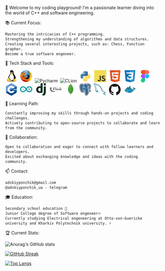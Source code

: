 🚀 Welcome to my coding playground! I'm a passionate learner diving into the world of C++ and software engineering.

📚 Current Focus:

    Mastering the intricacies of C++ programming.
    Strengthening my understanding of algorithms and data structures.
    Creating several interesting projects, such as: Chess, Function grapher.
    Become a true software engeneer.

🔨 Tech Stack and Tools:
    
<div>
<img src="https://github.com/devicons/devicon/blob/master/icons/linux/linux-original.svg" title="Linux" alt="Linux" width="40" height="40"/>&nbsp;
<img src="https://github.com/devicons/devicon/blob/master/icons/firefox/firefox-original.svg" title="FireFox" alt="FireFox" width="40" height="40"/>&nbsp;
<img src="https://www.google.com/url?sa=i&url=https%3A%2F%2Fde.m.wikipedia.org%2Fwiki%2FDatei%3APyCharm_Icon.svg&psig=AOvVaw0jYPimLlyKBW3AdOYq45Ki&ust=1702078063172000&source=images&cd=vfe&ved=0CBIQjRxqFwoTCMic2tbL_oIDFQAAAAAdAAAAABAJ" title="Pycharm" alt="Pycharm" width="40" height="40"/>&nbsp;
<img src="https://www.google.com/url?sa=i&url=https%3A%2F%2Fwww.cleanpng.com%2Fpng-clion-jetbrains-intellij-idea-c-macos-altova-umode-6217259%2F&psig=AOvVaw18HH4ya4z-3-7vZgfmdAsd&ust=1702078115859000&source=images&cd=vfe&opi=89978449&ved=0CBIQjRxqFwoTCOCshPDL_oIDFQAAAAAdAAAAABAD" title="CLion" alt="CLion" width="40" height="40"/>&nbsp;
<img src="https://github.com/devicons/devicon/blob/master/icons/python/python-original.svg" title="Python" alt="Python" width="40" height="40"/>&nbsp;
<img src="https://github.com/devicons/devicon/blob/master/icons/javascript/javascript-original.svg" title="JS" alt="JS" width="40" height="40"/>&nbsp;
<img src="https://github.com/devicons/devicon/blob/master/icons/html5/html5-original.svg" title="HTML" alt="HTML" width="40" height="40"/>&nbsp;
<img src="https://github.com/devicons/devicon/blob/master/icons/css3/css3-original.svg" title="CSS" alt="CSS" width="40" height="40"/>&nbsp;
<img src="https://github.com/devicons/devicon/blob/master/icons/figma/figma-original.svg" title="Figma" alt="Figma" width="40" height="40"/>&nbsp;
<img src="https://github.com/devicons/devicon/blob/master/icons/cplusplus/cplusplus-original.svg" title="C++" alt="C++" width="40" height="40"/>&nbsp;
<img src="https://github.com/devicons/devicon/blob/master/icons/arduino/arduino-original.svg" title="Arduino" alt="Arduino" width="40" height="40"/>&nbsp;
<img src="https://github.com/devicons/devicon/blob/master/icons/django/django-plain.svg" title="Django" alt="Django" width="40" height="40"/>&nbsp;
<img src="https://github.com/devicons/devicon/blob/master/icons/flask/flask-original-wordmark.svg" title="Flask" alt="Flask" width="40" height="40"/>&nbsp;
<img src="https://github.com/devicons/devicon/blob/master/icons/mongodb/mongodb-original.svg" title="MongoDB" alt="MongoDB" width="40" height="40"/>&nbsp;
<img src="https://github.com/devicons/devicon/blob/master/icons/postgresql/postgresql-original.svg" title="PostgreSQL" alt="PostgreSQL" width="40" height="40"/>&nbsp;
<img src="https://github.com/devicons/devicon/blob/master/icons/mysql/mysql-original.svg" title="MySQL" alt="MySQL" width="40" height="40"/>&nbsp;
<img src="https://github.com/devicons/devicon/blob/master/icons/github/github-original.svg" title="GitHub" alt="GitHub" width="40" height="40"/>&nbsp;
<img src="https://github.com/devicons/devicon/blob/master/icons/docker/docker-original.svg" title="Docker" alt="Docker" width="40" height="40"/>&nbsp;
</div>

🌱 Learning Path:

    Constantly improving my skills through hands-on projects and coding challenges.
    Actively contributing to open-source projects to collaborate and learn from the community.

👥 Collaboration:

    Open to collaboration and eager to connect with fellow learners and developers.
    Excited about exchanging knowledge and ideas with the coding community.

📫 Contact:
    
    adskiyponchik@gmail.com
    @adskiyponchik_ua - telegram

🎓 Education:
    
    Secondary school education 🎒
    Junior College degree of Software engeneer🔥
    Currently studying Electrical engeneering at Otto-von-Guericke university and Kharkiv Polytechnik university. ⚡️

🏆 Current Stats:

![Anurag's GitHub stats](https://github-readme-stats.vercel.app/api?username=AdskiyPonchik&show_icons=true&theme=dark)

[![GitHub Streak](http://github-readme-streak-stats.herokuapp.com?user=AdskiyPonchik&theme=dark&background=000000)](https://git.io/streak-stats)

[![Top Langs](https://github-readme-stats.vercel.app/api/top-langs/?username=AdskiyPonchik&layout=compact&theme=vision-friendly-dark)](https://github.com/anuraghazra/github-readme-stats)